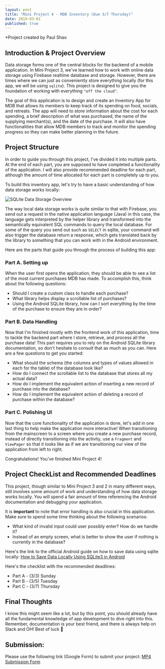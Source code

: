 ```yaml
---
layout: post
title: "Mini Project 4 - MDB Inventory (Due 3/7 Thursday)"
date: 2019-03-01
published: true
---
```


*Project created by Paul Shao

## Introduction & Project Overview
Data storage forms one of the central blocks for the backend of a mobile application. In Mini Project 3, we've learned how to work with online data storage using Firebase realtime database and storage. However, there are times where we can just as conveniently store everything locally (for this app, we will be using `sqlite`). This project is designed to give you the foundation of working with everything `"off the cloud"`.

The goal of this application is to design and create an Inventory App for MDB that allows its members to keep track of its spending on food, socials, and retreats. The app will need to store information about the cost for each spending, a brief description of what was purchased, the name of the supplying merchant(s), and the date of the purchase. It will also have functionalities that allow MDB members to track and monitor the spending progress so they can make better planning in the future.

## Project Structure
In order to guide you through this project, I've divided it into multiple parts. At the end of each part, you are supposed to have completed a functionality of the application. I will also provide recommended deadline for each part, although the amount of time allocated for each part is completely up to you.

To build this inventory app, let's try to have a basic understanding of how data storage works locally:

![SQLite Data Storage Overview]("./assets/data.png")

The way local data storage works is quite similar to that with Firebase, you send out a request in the native application language (Java) in this case, the language gets interpreted by the helper library and transformed into the semantically equivalent SQL commands to query the local database. For some of the query you send out such as `SELECT` in sqlite, your command will also trigger the database return a response, which gets translated back by the library to something that you can work with in the Android environment.

Here are the parts that guide you through the process of building this app:

### Part A. Setting up
When the user first opens the application, they should be able to see a list of the most current purchases MDB has made. To accomplish this, think about the following questions:
* Should I create a custom class to handle each purchase?
* What library helps display a scrollable list of purchases?
* Using the Android SQLite library, how can I sort everything by the time of the purchase to ensure they are in order?

### Part B. Data Handling
Now that I'm finished mostly with the frontend work of this application, time to tackle the backend part where I store, retrieve, and process all the purchase data! This part requires you to rely on the Android SQLite library documentation, so don't hesitate to consult that as much as you can. Here are a few questions to get you started:
* What should the schema (the columns and types of values allowed in each for the table) of the database look like?
* How do I connect the scrollable list to the database that stores all my actual data?
* How do I implement the equivalent action of inserting a new record of purchase into the database?
* How do I implement the equivalent action of deleting a record of purchase within the database?

### Part C. Polishing UI
Now that the core functionality of the application is done, let's add in one last thing to help make the application more interactive! When transitioning from the mainscreen to a screen where you create a new purchase record, instead of directly transitioning into the activity, use a `Fragment` and `ViewPager` so that it looks like as if we are transitioning our view of the application from left to right.

Congratulations! You've finished Mini Project 4!

## Project CheckList and Recommended Deadlines
This project, though similar to Mini Project 3 and 2 in many different ways, still involves some amount of work and understanding of how data storage works locally. You will spend a fair amount of time referencing the Android documentation and debugging your application.

It is **important** to note that error handling is also crucial in this application. Make sure to spend some time thinking about the following scenarios:
* What kind of invalid input could user possibly enter? How do we handle it?
* Instead of an empty screen, what is better to show the user if nothing is currently in the database?

Here's the link to the official Android guide on how to save data using sqlite locally:
[How to Save Data Locally Using SQLite3 in Android](https://developer.android.com/training/data-storage/sqlite)

Here's the checklist with the recommended deadlines:
* Part A - (3/3) Sunday
* Part B - (3/5) Tuesday
* Part C - (3/7) Thursday

## Final Thoughts
I know this might seem like a lot, but by this point, you should already have all the fundamental knowledge of app development to dive right into this. Remember, documentation is your best friend, and there is always help on Slack and OH! Best of luck 🐻

## Submission:
Please use the following link (Google Form) to submit your project:
[MP4 Submission Form](https://goo.gl/forms/44nJz4yhgLghRQ882)

